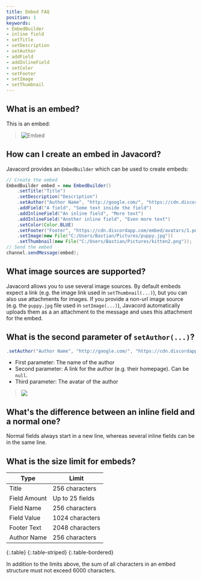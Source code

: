 ```yaml
---
title: Embed FAQ
position: 1
keywords:
- EmbedBuilder
- inline field
- setTitle
- setDescription
- setAuthor
- addField
- addInlineField
- setColor
- setFooter
- setImage
- setThumbnail
---
```


## What is an embed?
This is an embed:
> ![Embed](https://i.imgur.com/QYbXmQU.png)

## How can I create an embed in Javacord?
Javacord provides an `EmbedBuilder` which can be used to create embeds:
```java
// Create the embed
EmbedBuilder embed = new EmbedBuilder()
    .setTitle("Title")
    .setDescription("Description")
    .setAuthor("Author Name", "http://google.com/", "https://cdn.discordapp.com/embed/avatars/0.png")
    .addField("A field", "Some text inside the field")
    .addInlineField("An inline field", "More text")
    .addInlineField("Another inline field", "Even more text")
    .setColor(Color.BLUE)
    .setFooter("Footer", "https://cdn.discordapp.com/embed/avatars/1.png")
    .setImage(new File("C:/Users/Bastian/Pictures/puppy.jpg"))
    .setThumbnail(new File("C:/Users/Bastian/Pictures/kitten2.png"));
// Send the embed
channel.sendMessage(embed);
```

## What image sources are supported?
Javacord allows you to use several image sources. By default embeds expect a link (e.g. the image link used in `setThumbnail(...)`), but you can also use attachments for images. If you provide a non-url image source (e.g. the `puppy.jpg` file used in `setImage(...)`), Javacord automatically uploads them as a an attachment to the message and uses this attachment for the embed.

## What is the second parameter of `setAuthor(...)`?
```java
.setAuthor("Author Name", "http://google.com/", "https://cdn.discordapp.com/embed/avatars/0.png")
```
* First parameter: The name of the author
* Second parameter: A link for the author (e.g. their homepage). Can be `null`.
* Third parameter: The avatar of the author
> ![](https://i.imgur.com/SyE0e88.png)

## What's the difference between an inline field and a normal one?
Normal fields always start in a new line, whereas several inline fields can be in the same line.

## What is the size limit for embeds?

| Type         | Limit           |
| ------------ | --------------- |
| Title        | 256 characters  |
| Field Amount | Up to 25 fields |
| Field Name   | 256 characters  |
| Field Value  | 1024 characters |
| Footer Text  | 2048 characters |
| Author Name  | 256 characters  |
{:.table}
{:.table-striped}
{:.table-bordered}

In addition to the limits above, the sum of all characters in an embed structure must not exceed 6000 characters.
